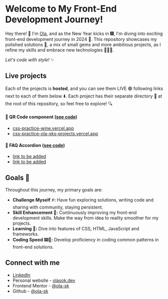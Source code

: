 # Welcome to My Front-End Development Journey!

Hey there! 👋 I'm [Ola](https://olasok.dev), and as the New Year kicks in 🎆, I'm diving into exciting front-end development journey in 2024 🤿. This repository showcases my polished solutions 💎, a mix of small gems and more ambitious projects, as I refine my skills and embrace new technologies 👩🏻‍💻.

*Let's code with style!* ✨

## Live projects

Each of the projects is **hosted**, and you can see them LIVE 🟢 following links next to each of them below ⬇️. Each project has their separate directory 📁 at the root of this repository, so feel free to explore! 🔍

#### 💎 QR Code component ([see code](./qr-code-component/))
- [css-practice-wine.vercel.app](https://css-practice-wine.vercel.app/)
- [css-practice-ola-sks-projects.vercel.app](https://css-practice-ola-sks-projects.vercel.app/)

#### 💎 FAQ Accordion ([see code](./faq-accordion/))
- [link to be added]()
- [link to be added]()

## Goals 🎳

Throughout this journey, my primary goals are:

- **Challenge Myself ⚡:** Have fun exploring solutions, writing code and sharing with community, staying persistent.
- **Skill Enhancement 📆:** Continuously improving my front-end development skills. Make the way from idea to reality smoother for my projects.
- **Learning 📖:** Dive into features of CSS, HTML, JavaScript and frameworks.
- **Coding Speed ⌨️💨:** Develop proficiency in coding common patterns in front-end solutions.

## Connect with me

- [LinkedIn](https://www.linkedin.com/in/olasokolek/)
- Personal website - [olasok.dev](https://olasok.dev)
- Frontend Mentor - [@ola-sk](https://www.frontendmentor.io/profile/ola-sk)
- Github - [@ola-sk](https://github.com/ola-sk)